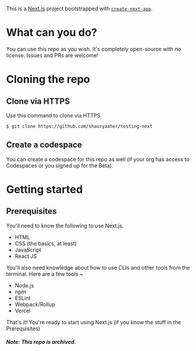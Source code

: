 This is a [Next.js](https://nextjs.org/) project bootstrapped with [`create-next-app`](https://github.com/vercel/next.js/tree/canary/packages/create-next-app).

# What can you do?

You can use this repo as you wish. It's completely open-source with no license. Issues and PRs are welcome!

# Cloning the repo
## Clone via HTTPS
Use this command to clone via HTTPS

```Bash
$ git clone https://github.com/shauryaaher/testing-next
```

## Create a codespace
You can create a codespace for this repo as well (if your org has access to Codespaces or you signed up for the Beta).

# Getting started

## Prerequisites

You'll need to know the following to use Next.js.

- HTML
- CSS (the basics, at least)
- JavaScript
- React JS

You'll also need knowledge about how to use CLIs and other tools from the terminal. Here are a few tools ~

- Node.js
- npm
- ESLint
- Webpack/Rollup
- Vercel

That's it! You're ready to start using Next.js (if you know the stuff in the Prerequisites)

##### Note: This repo is archived.
